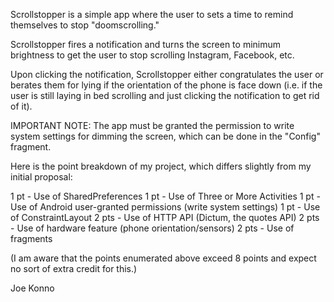 Scrollstopper is a simple app where the user to sets a time to remind themselves to stop "doomscrolling."

Scrollstopper fires a notification and turns the screen to minimum brightness to get the user to stop 
scrolling Instagram, Facebook, etc. 

Upon clicking the notification, Scrollstopper either congratulates the user or berates them for lying 
if the orientation of the phone is face down (i.e. if the user is still laying in bed scrolling and 
just clicking the notification to get rid of it).

IMPORTANT NOTE: The app must be granted the permission to write system settings for dimming the screen,
                which can be done in the "Config" fragment.

Here is the point breakdown of my project, which differs slightly from my initial proposal:

1 pt - Use of SharedPreferences
1 pt - Use of Three or More Activities
1 pt - Use of Android user-granted permissions (write system settings)
1 pt - Use of ConstraintLayout
2 pts - Use of HTTP API (Dictum, the quotes API)
2 pts - Use of hardware feature (phone orientation/sensors)
2 pts - Use of fragments

(I am aware that the points enumerated above exceed 8 points and expect no sort of extra credit for this.)

Joe Konno
